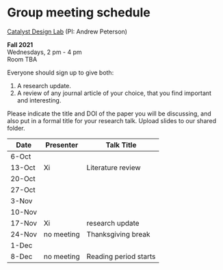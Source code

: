 # Group meeting schedule #
[Catalyst Design Lab](http://brown.edu/go/catalyst) (PI: Andrew Peterson)

**Fall 2021**  
Wednesdays, 2 pm - 4 pm  
Room TBA

Everyone should sign up to give both:

1. A research update.
2. A review of any journal article of your choice, that you find important and interesting.

Please indicate the title and DOI of the paper you will be discussing, and also put in a formal title for your research talk. Upload slides to our shared folder.


| Date   |   Presenter   |   Talk Title                                              |
| ------ | ------------- | --------------------------------------------------------- |
| 6-Oct  |               |                                                           |
| 13-Oct | Xi            |  Literature review                                        |
| 20-Oct |               |                                                           |
| 27-Oct |               |                                                           |
| 3-Nov  |               |                                                           |
| 10-Nov |               |                                                           |
| 17-Nov | Xi            |research update                                            |
| 24-Nov | no meeting    | Thanksgiving break                                        |
| 1-Dec  |               |                                                           |
| 8-Dec  | no meeting    | Reading period starts                                     |